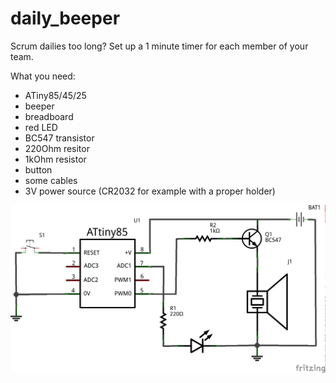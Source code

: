 # daily_beeper

Scrum dailies too long? Set up a 1 minute timer for each member of your team.

What you need:
* ATiny85/45/25
* beeper
* breadboard
* red LED
* BC547 transistor
* 220Ohm resitor
* 1kOhm resistor
* button
* some cables
* 3V power source (CR2032 for example with a proper holder)

![diagram](schema_schem.png)
